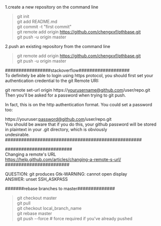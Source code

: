 1.create a new repository on the command line <br>
>git init<br>
>git add README.md<br>
>git commit -t "first commit"<br>
>git remote add origin https://github.com/chengxxf/pthbase.git<br>
>git push -u origin master<br>


2.push an existing repository from the command line<br>
>git remote add origin https://github.com/chengxxf/pthbase.git<br>
>git push -u origin master<br>

#################stackoverflow###################<br>
To definitely be able to login using https protocol, you should first set your authentication credential to the git Remote URI:<br>

git remote set-url origin https://yourusername@github.com/user/repo.git<br>
Then you'll be asked for a password when trying to git push.<br>

In fact, this is on the http authentication format. You could set a password too:<br>

https://youruser:password@github.com/user/repo.git<br>
You should be aware that if you do this, your github password will be stored in plaintext in your .git directory, which is obviously<br> undesirable.
###################################################<br>

#########################<br>
Changing a remote's URL<br>
https://help.github.com/articles/changing-a-remote-s-url/<br>
########################<br>

QUESTION:  git produces Gtk-WARNING: cannot open display<br>
ANSWER:    unset SSH_ASKPASS<br>

#######rebase branches to master##############<br>
>git checkout master<br>
>git pull<br>
>git checkout local_branch_name<br>
>git rebase master<br>
>git push --force # force required if you've already pushed<br>

